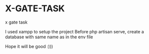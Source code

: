 # X-GATE-TASK
x gate task

I used xampp to setup the project
Before php artisan serve, create a database with same name as in the env file

Hope it will be good :)))
